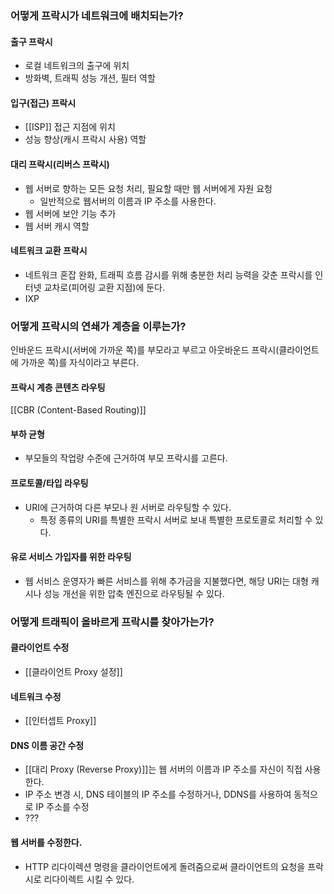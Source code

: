 ### 어떻게 프락시가 네트워크에 배치되는가?

#### 출구 프락시
- 로컬 네트워크의 출구에 위치
- 방화벽, 트래픽 성능 개션, 필터 역할

#### 입구(접근) 프락시
- [[ISP]] 접근 지점에 위치
- 성능 향상(캐시 프락시 사용) 역할

#### 대리 프락시(리버스 프락시)
- 웹 서버로 향하는 모든 요청 처리, 필요할 때만 웹 서버에게 자원 요청
	- 일반적으로 웹서버의 이름과 IP 주소를 사용한다.
- 웹 서버에 보안 기능 추가
- 웹 서버 캐시 역할

#### 네트워크 교환 프락시
- 네트워크 혼잡 완화, 트래픽 흐름 감시를 위해 충분한 처리 능력을 갖춘 프락시를 인터넷 교차로(피어링 교환 지점)에 둔다.
- IXP

### 어떻게 프락시의 연쇄가 계층을 이루는가?

인바운드 프락시(서버에 가까운 쪽)를 부모라고 부르고
아웃바운드 프락시(클라이언트에 가까운 쪽)를 자식이라고 부른다.

#### 프락시 계층 콘텐츠 라우팅

[[CBR (Content-Based Routing)]]

#### 부하 균형
- 부모들의 작업량 수준에 근거하여 부모 프락시를 고른다.

#### 프로토콜/타입 라우팅
- URI에 근거하여 다른 부모나 원 서버로 라우팅할 수 있다.
	- 특정 종류의 URI를 특별한 프락시 서버로 보내 특별한 프로토콜로 처리할 수 있다.

#### 유로 서비스 가입자를 위한 라우팅
- 웹 서비스 운영자가 빠른 서비스를 위해 추가금을 지불했다면, 해당 URI는 대형 캐시나 성능 개선을 위한 압축 엔진으로 라우팅될 수 있다.

### 어떻게 트래픽이 올바르게 프락시를 찾아가는가?

#### 클라이언트 수정
- [[클라이언트 Proxy 설정]]
#### 네트워크 수정
- [[인터셉트 Proxy]]

#### DNS 이름 공간 수정
- [[대리 Proxy (Reverse Proxy)]]는 웹 서버의 이름과 IP 주소를 자신이 직접 사용한다.
- IP 주소 변경 시, DNS 테이블의 IP 주소를 수정하거나, DDNS를 사용하여 동적으로 IP 주소를 수정
- ???

#### 웹 서버를 수정한다.
- HTTP 리다이렉션 명령을 클라이언트에게 돌려줌으로써 클라이언트의 요청을 프락시로 리다이렉트 시킬 수 있다.

